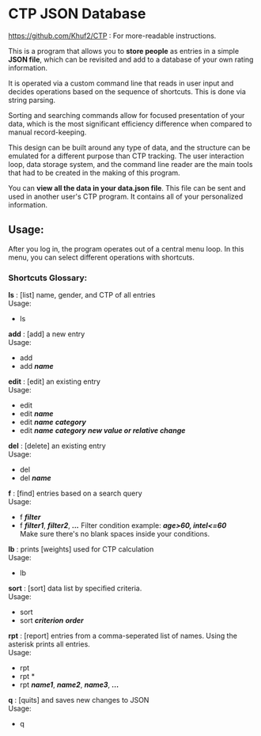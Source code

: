 # CTP JSON Database

https://github.com/Khuf2/CTP : For more-readable instructions.

This is a program that allows you to **store people** as entries in a simple
**JSON file**, which can be revisited and add to a database of your own rating
information. 

It is operated via a custom command line that reads in user input and decides operations based
on the sequence of shortcuts. This is done via string parsing.

Sorting and searching commands allow for focused presentation of your data, which
is the most significant efficiency difference when compared to manual record-keeping.

This design can be built around any type of data, and the structure can be emulated for a different
purpose than CTP tracking. The user interaction loop, data storage system, and the command line reader 
are the main tools that had to be created in the making of this program.

You can **view all the data in your data.json file**. This file can be sent and used in another
user's CTP program. It contains all of your personalized information. 

## Usage:

After you log in, the program operates out of a central menu loop.
In this menu, you can select different operations with shortcuts.

### Shortcuts Glossary:

**ls**
: [list] name, gender, and CTP of all entries  
Usage: 
- ls

**add**
: [add] a new entry  
Usage: 
- add
- add ***name***

**edit**
: [edit] an existing entry  
Usage: 
- edit
- edit ***name***
- edit ***name*** ***category***
- edit ***name*** ***category*** ***new value or relative change***

**del**
: [delete] an existing entry  
Usage: 
- del
- del ***name***

**f**
: [find] entries based on a search query  
Usage: 
- f ***filter***
- f ***filter1***, ***filter2***, ***...***
Filter condition example: ___age>60, intel<=60___  
Make sure there's no blank spaces inside your conditions.

**lb**
: prints [weights] used for CTP calculation  
Usage: 
- lb

**sort**
: [sort] data list by specified criteria.  
Usage: 
- sort
- sort ***criterion*** ***order***

**rpt**
: [report] entries from a comma-seperated list of names. Using the asterisk prints all entries.  
Usage: 
- rpt
- rpt *
- rpt ***name1***, ***name2***, ***name3***, ***...***

**q**
: [quits] and saves new changes to JSON  
Usage: 
- q

